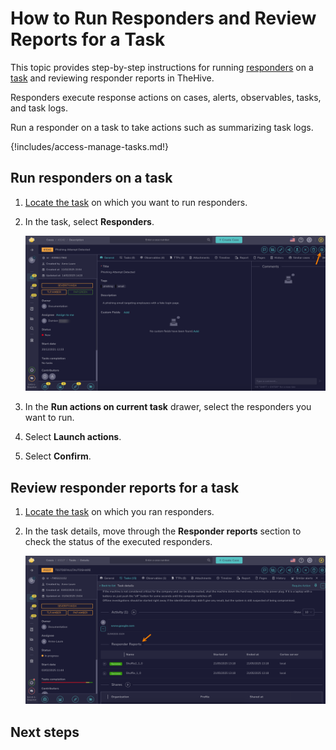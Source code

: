 # How to Run Responders and Review Reports for a Task

This topic provides step-by-step instructions for running [responders](../../../../administration/cortex/about-cortex.md) on a [task](about-tasks.md) and reviewing responder reports in TheHive.

Responders execute response actions on cases, alerts, observables, tasks, and task logs.

Run a responder on a task to take actions such as summarizing task logs.

{!includes/access-manage-tasks.md!}

## Run responders on a task

1. [Locate the task](./search-for-tasks/find-a-task.md) on which you want to run responders.

2. In the task, select **Responders**.

    ![Responders button](../../../images/user-guides/organization/configure-organization/manage-functions/responders-button.png)

3. In the **Run actions on current task** drawer, select the responders you want to run.

4. Select **Launch actions**.

5. Select **Confirm**.

## Review responder reports for a task

1. [Locate the task](./search-for-tasks/find-a-task.md) on which you ran responders.

2. In the task details, move through the **Responder reports** section to check the status of the executed responders.

    ![Responder reports](../../../images/user-guides/analyst-corner/tasks/responder-reports-task.png)

<h2>Next steps</h2>

